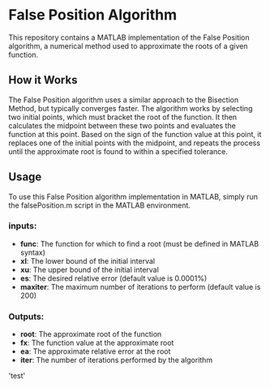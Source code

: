 # False Position Algorithm

This repository contains a MATLAB implementation of the False Position algorithm, a numerical method used to approximate the roots of a given function.

## How it Works
The False Position algorithm uses a similar approach to the Bisection Method, but typically converges faster. The algorithm works by selecting two initial points, which must bracket the root of the function. It then calculates the midpoint between these two points and evaluates the function at this point. Based on the sign of the function value at this point, it replaces one of the initial points with the midpoint, and repeats the process until the approximate root is found to within a specified tolerance.

## Usage

To use this False Position algorithm implementation in MATLAB, simply run the falsePosition.m script in the MATLAB environment.  

### inputs:

- **func**: The function for which to find a root (must be defined in MATLAB syntax)
- **xl**: The lower bound of the initial interval
- **xu**: The upper bound of the initial interval
- **es**: The desired relative error (default value is 0.0001%)
- **maxiter**: The maximum number of iterations to perform (default value is 200)  

### Outputs:

- **root**: The approximate root of the function
- **fx**: The function value at the approximate root
- **ea**: The approximate relative error at the root
- **iter**: The number of iterations performed by the algorithm

'test'

